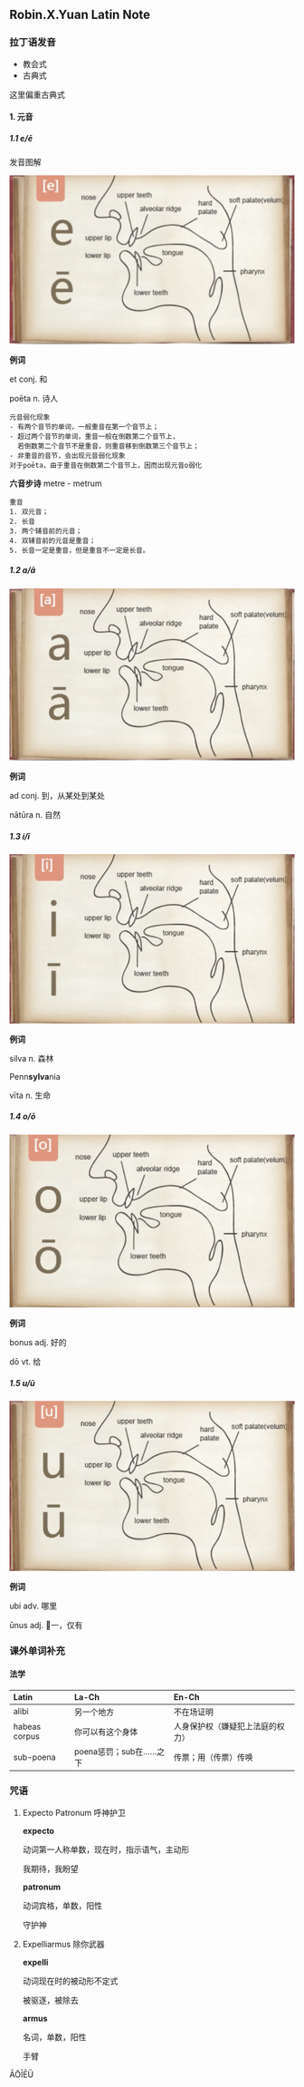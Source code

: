 ## Robin.X.Yuan Latin Note

### 拉丁语发音
- 教会式
- 古典式

这里偏重古典式

#### 1. 元音
##### 1.1 e/ē

发音图解

![e元音发音图解](image/e.png)

**例词**

et conj. 和

poēta n. 诗人

```
元音弱化现象
- 有两个音节的单词，一般重音在第一个音节上；
- 超过两个音节的单词，重音一般在倒数第二个音节上，
  若倒数第二个音节不是重音，则重音移到倒数第三个音节上；
- 非重音的音节，会出现元音弱化现象
对于poēta，由于重音在倒数第二个音节上，因而出现元音o弱化
```
**六音步诗**
metre - metrum
```
重音
1. 双元音；
2. 长音
3. 两个辅音前的元音；
4. 双辅音前的元音是重音；
5. 长音一定是重音，但是重音不一定是长音。
```

##### 1.2 a/ā
![a元音发音图解](image/a.png)

**例词**

ad conj. 到，从某处到某处

nātūra n. 自然

##### 1.3 i/ī
![i元音发音图解](image/i.png)

**例词**

silva n. 森林

Penn**sylva**nia

vīta n. 生命

##### 1.4 o/ō
![o元音发音图解](image/o.png)

**例词**

bonus adj. 好的

dō vt. 给

##### 1.5 u/ū
![u元音发音图解](image/u.png)

**例词**

ubi adv. 哪里

ūnus adj. 一，仅有

### 课外单词补充
#### 法学

| Latin | La-Ch  |   En-Ch   |
|:------|:---------|:--------|
| alibi |另一个地方 | 不在场证明 |
| habeas corpus | 你可以有这个身体 | 人身保护权（嫌疑犯上法庭的权力）|
| sub-poena | poena惩罚；sub在……之下 | 传票；用（传票）传唤|

### 咒语
1. Expecto Patronum 呼神护卫

    **expecto** 

    动词第一人称单数，现在时，指示语气，主动形

    我期待，我盼望

    **patronum**

    动词宾格，单数，阳性

    守护神

2. Expelliarmus 除你武器

    **expelli**

    动词现在时的被动形不定式

    被驱逐，被除去

    **armus**

    名词，单数，阳性

    手臂







ĀŌĪĒŪ
